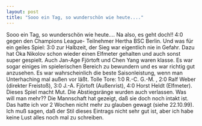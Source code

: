 ```yaml
---
layout: post
title: "Sooo ein Tag, so wunderschön wie heute...."
---
```


Sooo ein Tag, so wunderschön wie heute.... Na also, es geht doch!! 4:0 gegen den Champions League- Teilnehmer Hertha BSC Berlin. Und was für ein geiles Spiel: 3:0 zur Halbzeit, der Sieg war eigentlich nie in Gefahr. Dazu hat Oka Nikolov schon wieder einen Elfmeter gehalten und auch sonst super gespielt. Auch Jan-Age Fjörtoft und Chen Yang waren klasse. Es war sogar einiges im spielerischen Bereich zu bewundern und es war richtig gut anzusehen. Es war wahrscheinlich die beste Saisonleistung, wenn man Unterhaching mal außen vor läßt. Tolle Tore: 1:0 R.-C. G.-M. , 2:0 Ralf Weber (direkter Freistoß), 3:0 J.-A. Fjörtoft (Außenrist), 4:0 Horst Heldt (Elfmeter). Dieses Spiel macht Mut. Die Abstiegsränge wurden auch verlassen. Was will man mehr?? Die Mannschaft hat gezeigt, daß sie doch noch intakt ist. Das hatte ich vor 2 Wochen nicht mehr zu glauben gewagt (siehe 22.10.99). Ich muß sagen, daß der Stil dieses Eintrags nicht sehr gut ist, aber ich habe keine Lust alles noch mal zu schreiben.
